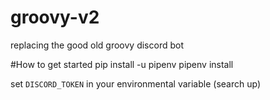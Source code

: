 # groovy-v2
replacing the good old groovy discord bot


#How to get started
pip install -u pipenv
pipenv install

set `DISCORD_TOKEN` in your environmental variable (search up)
